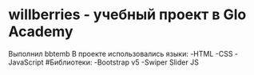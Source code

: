 # willberries - учебный проект в Glo Academy
Выполнил bbtemb
В проекте использовались языки: 
-HTML
-CSS
-JavaScript
#Библиотеки: 
-Bootstrap v5
-Swiper Slider JS
